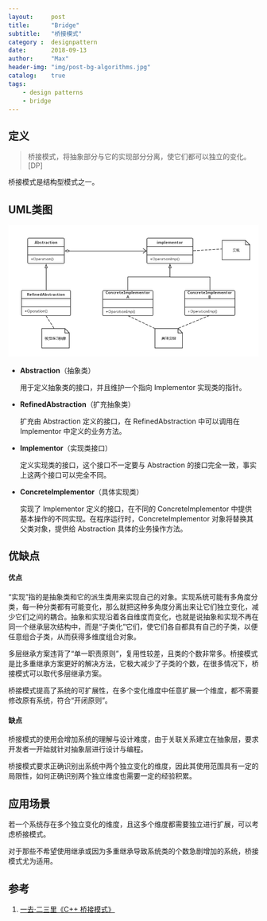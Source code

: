 ```yaml
---
layout:     post
title:      "Bridge"
subtitle:   "桥接模式"
category :  designpattern
date:       2018-09-13
author:     "Max"
header-img: "img/post-bg-algorithms.jpg"
catalog:    true
tags:
    - design patterns
    - bridge
---
```



## 定义

> 桥接模式，将抽象部分与它的实现部分分离，使它们都可以独立的变化。[DP]

桥接模式是结构型模式之一。

## UML类图

![bridgepattern](/img/in-post/designpatterns/bridge.jpg)

* **Abstraction**（抽象类）
    
    用于定义抽象类的接口，并且维护一个指向 Implementor 实现类的指针。

* **RefinedAbstraction**（扩充抽象类）
    
    扩充由 Abstraction 定义的接口，在 RefinedAbstraction 中可以调用在 Implementor 中定义的业务方法。

* **Implementor**（实现类接口）
    
    定义实现类的接口，这个接口不一定要与 Abstraction 的接口完全一致，事实上这两个接口可以完全不同。

* **ConcreteImplementor**（具体实现类）
    
    实现了 Implementor 定义的接口，在不同的 ConcreteImplementor 中提供基本操作的不同实现。在程序运行时，ConcreteImplementor 对象将替换其父类对象，提供给 Abstraction 具体的业务操作方法。


## 优缺点

#### 优点

“实现”指的是抽象类和它的派生类用来实现自己的对象。实现系统可能有多角度分类，每一种分类都有可能变化，那么就把这种多角度分离出来让它们独立变化，减少它们之间的耦合。抽象和实现沿着各自维度而变化，也就是说抽象和实现不再在同一个继承层次结构中，而是“子类化”它们，使它们各自都具有自己的子类，以便任意组合子类，从而获得多维度组合对象。

多层继承方案违背了“单一职责原则”，复用性较差，且类的个数非常多。桥接模式是比多重继承方案更好的解决方法，它极大减少了子类的个数，在很多情况下，桥接模式可以取代多层继承方案。

桥接模式提高了系统的可扩展性，在多个变化维度中任意扩展一个维度，都不需要修改原有系统，符合“开闭原则”。

#### 缺点

桥接模式的使用会增加系统的理解与设计难度，由于关联关系建立在抽象层，要求开发者一开始就针对抽象层进行设计与编程。

桥接模式要求正确识别出系统中两个独立变化的维度，因此其使用范围具有一定的局限性，如何正确识别两个独立维度也需要一定的经验积累。

## 应用场景


若一个系统存在多个独立变化的维度，且这多个维度都需要独立进行扩展，可以考虑桥接模式。

对于那些不希望使用继承或因为多重继承导致系统类的个数急剧增加的系统，桥接模式尤为适用。


## 参考

1. [一去·二三里《C++ 桥接模式》](https://blog.csdn.net/liang19890820/article/details/79501177)


